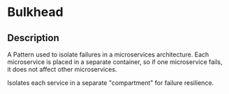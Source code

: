 # Bulkhead

## Description

A Pattern used to isolate failures in a microservices architecture.
Each microservice is placed in a separate container, so if one microservice fails, it does not affect other microservices.

Isolates each service in a separate "compartment" for failure resilience.
